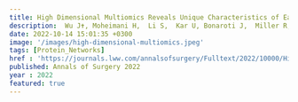 ```yaml
---
title: High Dimensional Multiomics Reveals Unique Characteristics of Early Plasma Administration in Polytrauma Patients With TBI
description:  Wu J✝, Moheimani H,  Li S,  Kar U, Bonaroti J,  Miller R,  Daley B, Harbrecht B,  Claridge J,  Gruen D, Phelan H,Guyette F,  Neal M, <strong><u>Das J✝</u></strong>,Sperry J,Billiar T✝
date: 2022-10-14 15:01:35 +0300
image: '/images/high-dimensional-multiomics.jpeg'
tags: [Protein_Networks]
href : 'https://journals.lww.com/annalsofsurgery/Fulltext/2022/10000/High_Dimensional_Multiomics_Reveals_Unique.11.aspx'
published: Annals of Surgery 2022
year : 2022
featured: true
---
```

